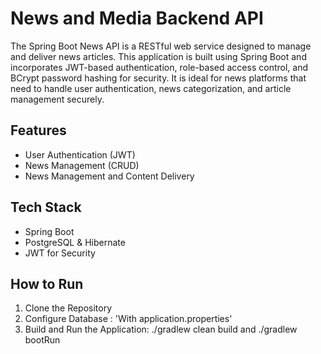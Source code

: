 # News and Media Backend API
The Spring Boot News API is a RESTful web service designed to manage and deliver news articles. This application is built using Spring Boot and incorporates JWT-based authentication, role-based access control, and BCrypt password hashing for security. It is ideal for news platforms that need to handle user authentication, news categorization, and article management securely.

## Features
- User Authentication (JWT)
- News Management (CRUD)
- News Management and Content Delivery

## Tech Stack
- Spring Boot
- PostgreSQL & Hibernate
- JWT for Security

## How to Run
1. Clone the Repository
2. Configure Database : 'With application.properties'
3. Build and Run the Application: ./gradlew clean build and ./gradlew bootRun
